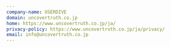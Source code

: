 ```yaml
---
company-name: USERDIVE
domain: uncovertruth.co.jp
home: https://www.uncovertruth.co.jp/ja/
privacy-policy: https://www.uncovertruth.co.jp/ja/privacy/
email: info@uncovertruth.co.jp
---
```




